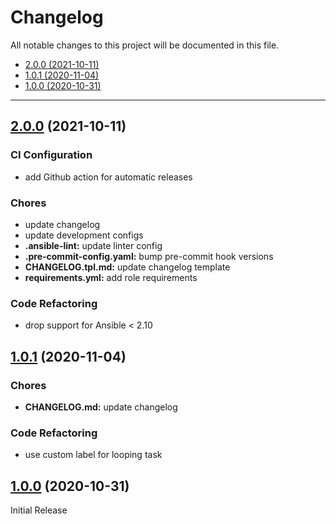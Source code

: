 # Changelog

All notable changes to this project will be documented in this file.

- [2.0.0 (2021-10-11)](#200-2021-10-11)
- [1.0.1 (2020-11-04)](#101-2020-11-04)
- [1.0.0 (2020-10-31)](#100-2020-10-31)

---

<a name="2.0.0"></a>
## [2.0.0](https://github.com/aisbergg/ansible-role-logrotate/compare/v1.0.1...v2.0.0) (2021-10-11)

### CI Configuration

- add Github action for automatic releases

### Chores

- update changelog
- update development configs
- **.ansible-lint:** update linter config
- **.pre-commit-config.yaml:** bump pre-commit hook versions
- **CHANGELOG.tpl.md:** update changelog template
- **requirements.yml:** add role requirements

### Code Refactoring

- drop support for Ansible < 2.10


<a name="1.0.1"></a>
## [1.0.1](https://github.com/aisbergg/ansible-role-logrotate/compare/v1.0.0...v1.0.1) (2020-11-04)

### Chores

- **CHANGELOG.md:** update changelog

### Code Refactoring

- use custom label for looping task


<a name="1.0.0"></a>
## [1.0.0]() (2020-10-31)

Initial Release
